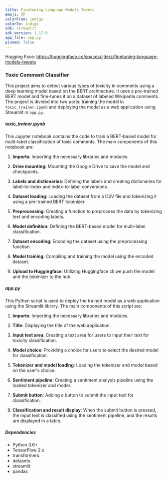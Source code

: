```yaml
---
title: Finetuning Language Models Tweets
emoji: 😻
colorFrom: indigo
colorTo: indigo
sdk: streamlit
sdk_version: 1.17.0
app_file: app.py
pinned: false
---
```





Hugging Face: https://huggingface.co/spaces/jjderz/finetuning-language-models-tweets


### Toxic Comment Classifier

This project aims to detect various types of toxicity in comments using a deep learning model based on the BERT architecture. It uses a pre-trained BERT model and fine-tunes it on a dataset of labeled Wikipedia comments. The project is divided into two parts: training the model in `toxic_trainer.ipynb` and deploying the model as a web application using Streamlit in `app.py`.

##### toxic_trainer.ipynb

This Jupyter notebook contains the code to train a BERT-based model for multi-label classification of toxic comments. The main components of this notebook are:

1. **Imports**: Importing the necessary libraries and modules.

2. **Drive mounting**: Mounting the Google Drive to save the model and checkpoints.

3. **Labels and dictionaries**: Defining the labels and creating dictionaries for label-to-index and index-to-label conversions.

4. **Dataset loading**: Loading the dataset from a CSV file and tokenizing it using a pre-trained BERT tokenizer.

5. **Preprocessing**: Creating a function to preprocess the data by tokenizing text and encoding labels.

6. **Model definition**: Defining the BERT-based model for multi-label classification.

7. **Dataset encoding**: Encoding the dataset using the preprocessing function.

8. **Model training**: Compiling and training the model using the encoded dataset.

9. **Upload to Huggingface**: Utilizing Huggingface cli we push the model and the tokenizer to the hub.

##### app.py

This Python script is used to deploy the trained model as a web application using the Streamlit library. The main components of this script are:

1. **Imports**: Importing the necessary libraries and modules.

2. **Title**: Displaying the title of the web application.

3. **Input text area**: Creating a text area for users to input their text for toxicity classification.

4. **Model choice**: Providing a choice for users to select the desired model for classification.

5. **Tokenizer and model loading**: Loading the tokenizer and model based on the user's choice.

6. **Sentiment pipeline**: Creating a sentiment analysis pipeline using the loaded tokenizer and model.

7. **Submit button**: Adding a button to submit the input text for classification.

8. **Classification and result display**: When the submit button is pressed, the input text is classified using the sentiment pipeline, and the results are displayed in a table.

##### Dependencies

- Python 3.6+
- TensorFlow 2.x
- transformers
- datasets
- streamlit
- pandas

